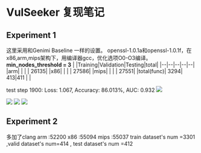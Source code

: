 # VulSeeker 复现笔记

## Experiment 1
这里采用和Genimi Baseline 一样的设置。
openssl-1.0.1a和openssl-1.0.1f，在x86,arm,mips架构下，用编译器gcc，优化选项O0-O3编译。**min_nodes_threshold = 3**
| |Training|Validation|Testing|total|
|--|--|--|--|--|
|arm| | | | 26135|
|x86| | | | 27586|
|mips| | | | 27551|
|total(func)| 3294| 413|411 | |

test step 1900: Loss: 1.067, Accuracy: 86.013%, AUC: 0.932
![](https://yunlongs-1253041399.cos.ap-chengdu.myqcloud.com/image/Similary_Detection/132.png)

![](https://yunlongs-1253041399.cos.ap-chengdu.myqcloud.com/image/Similary_Detection/133.png)
![](https://yunlongs-1253041399.cos.ap-chengdu.myqcloud.com/image/Similary_Detection/134.png)
![](https://yunlongs-1253041399.cos.ap-chengdu.myqcloud.com/image/Similary_Detection/135.png)


## Experiment 2
多加了clang
arm :52200
x86 :55094
mips :55037
train dataset's num =3301 ,valid dataset's num=414 , test dataset's num =412